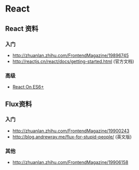 
# React

## React 资料

### 入门

* http://zhuanlan.zhihu.com/FrontendMagazine/19896745
* http://reactjs.cn/react/docs/getting-started.html (官方文档)

### 高级

* [React On ES6+](http://babeljs.io/blog/2015/06/07/react-on-es6-plus/)

## Flux资料

### 入门

* http://zhuanlan.zhihu.com/FrontendMagazine/19900243
* http://blog.andrewray.me/flux-for-stupid-people/ (英文版)


### 其他

* http://zhuanlan.zhihu.com/FrontendMagazine/19906158
